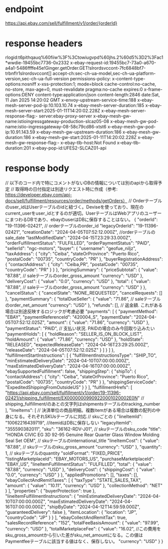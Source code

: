 # endpoint
https://api.ebay.com/sell/fulfillment/v1/order/{orderId}

# response headers
rlogid:t6pithqauq%60fiiw%3F%3Ctowiugvpd%60jhs.2%60d5%3D2%3Fac1*wwdie-19455bc7736-0x2332
x-ebay-request-id:19455bc7-73a0-a670-a4a1-5486ffffe45e!Ginger.getOrder.GET!slrordsvccont-7fc6848bf7-trbnf!r1slrordsvccont[]
accept-ch:sec-ch-ua-model,sec-ch-ua-platform-version,sec-ch-ua-full-version
permissions-policy:
x-content-type-options:nosniff
x-xss-protection:1; mode=block
cache-control:no-cache, no-store, max-age=0, must-revalidate
pragma:no-cache
expires:0
x-frame-options:DENY
content-type:application/json
content-length:2846
date:Sat, 11 Jan 2025 14:20:02 GMT
x-envoy-upstream-service-time:188
x-ebay-mesh-server-pod-ip:10.103.10.74
x-ebay-mesh-server-duration:185
x-ebay-mesh-server-start:2025-01-11T14:20:02.228Z
x-ebay-mesh-server-response-flag:-
server:ebay-proxy-server
x-ebay-mesh-gw-name:istioingressgateway-production-slcaz05-08
x-ebay-mesh-gw-pod-name:istio-ingressgateway-08-58c79cd86-xtst6
x-ebay-mesh-gw-pod-ip:10.91.143.59
x-ebay-mesh-gw-upstream-duration:186
x-ebay-mesh-gw-duration:186
x-ebay-mesh-gw-start:2025-01-11T14:20:02.228Z
x-ebay-mesh-gw-response-flag:-
x-ebay-tlb-host:Not Found
x-ebay-tlb-duration:201
x-ebay-pop-id:UFES2-SLCAZ01-api


# response body
// 以下のコード内で特にコメントがないDBの情報については別のapiから取得予定
// 取得時の日付指定は別途リクエスト時に作成（参考: https://developer.ebay.com/api-docs/sell/fulfillment/resources/order/methods/getOrders）
// Orderテーブルのuser_idはUserテーブルのidと紐づく。Deviseを使っており、現在のcurrent_userをuser_idとするのが適切。UserテーブルはWebアプリのユーザーにまつわるDBであり、ebayのuserはDBに保存することはない。
{
  "orderId": "19-11396-02421", // orderテーブルのorder_id
  "legacyOrderId": "19-11396-02421",
  "creationDate": "2024-04-05T07:52:12.000Z", //orderテーブルのsale_date
  "lastModifiedDate": "2024-04-15T23:29:33.000Z",
  "orderFulfillmentStatus": "FULFILLED",
  "orderPaymentStatus": "PAID",
  "sellerId": "ngc-motors",
  "buyer": {
    "username": "geofue_niljz",
    "taxAddress": {
      "city": "Ceiba",
      "stateOrProvince": "Puerto Rico",
      "postalCode": "00735",
      "countryCode": "PR"
    },
    "buyerRegistrationAddress": {
      "contactAddress": {
        "city": "Ceiba,PR",
        "postalCode": "00735",
        "countryCode": "PR"
      }
    }
  },
  "pricingSummary": {
    "priceSubtotal": {
      "value": "87.88", // saleテーブルのorder_gross_amount
      "currency": "USD"
    },
    "deliveryCost": {
      "value": "0.0",
      "currency": "USD"
    },
    "total": {
      "value": "87.88", // saleテーブルのorder_gross_amount
      "currency": "USD"
    }
  },
  "cancelStatus": {
    "cancelState": "NONE_REQUESTED",
    "cancelRequests": []
  },
  "paymentSummary": {
    "totalDueSeller": {
      "value": "71.86", // saleテーブルのorder_net_amount
      "currency": "USD"
    },
    "refunds": [], // 返金額. これがある場合は別途反映するロジックが考慮必要
    "payments": [
      {
        "paymentMethod": "EBAY",
        "paymentReferenceId": "420004_S",
        "paymentDate": "2024-04-05T07:52:12.025Z",
        "amount": {
          "value": "71.86",
          "currency": "USD"
        },
        "paymentStatus": "PAID",  // 支払い状況. PAIDの場合のみ今回取り込みたい
        "paymentHolds": [
          {
            "holdReason": "SELLER_IS_ON_BLOCK_LIST",
            "holdAmount": {
              "value": "71.86",
              "currency": "USD"
            },
            "holdState": "RELEASED",
            "expectedReleaseDate": "2024-04-16T23:29:25.000Z",
            "releaseDate": "2024-04-05T07:52:12.025Z"
          }
        ]
      }
    ]
  },
  "fulfillmentStartInstructions": [
    {
      "fulfillmentInstructionsType": "SHIP_TO",
      "minEstimatedDeliveryDate": "2024-04-10T07:00:00.000Z",
      "maxEstimatedDeliveryDate": "2024-04-16T07:00:00.000Z",
      "ebaySupportedFulfillment": false,
      "shippingStep": {
        "shipTo": {
          "contactAddress": {
            "city": "Ceiba",
            "stateOrProvince": "Puerto Rico",
            "postalCode": "00735",
            "countryCode": "PR"
          }
        },
        "shippingServiceCode": "ExpeditedShippingFromOutsideUS"
      }
    }
  ],
  "fulfillmentHrefs": [
    "https://api.ebay.com/sell/fulfillment/v1/order/19-11396-02421/shipping_fulfillment/EX00000009909220001020002E0N" // shipping_fulfillment/のあとの文字列はshipmentsテーブルのtracking_number
  ],
  "lineItems": [
    // 決済単位の商品明細。複数itemがある場合は複数の配列の中身になる。それぞれSKUsテーブルに対応
    // skuごとの
    {
      "lineItemId": "10062216439719", //itemidはDBに保存しない
      "legacyItemId": "355590382011",
      "sku": "36162-RDV-J01", // skuテーブルのsku_code
      "title": "HONDA CIVIC EG 3D 92-95 Genuine Rear Quarter Glass Window Molding Seal  Set OEM", // skuテーブルのinternational_title
      "lineItemCost": {
        "value": "87.88", // skuテーブルのsku_gross_amount
        "currency": "USD"
      },
      "quantity": 1, // skuテーブルのquantity
      "soldFormat": "FIXED_PRICE",
      "listingMarketplaceId": "EBAY_MOTORS_US",
      "purchaseMarketplaceId": "EBAY_US",
      "lineItemFulfillmentStatus": "FULFILLED",
      "total": {
        "value": "87.88",
        "currency": "USD"
      },
      "deliveryCost": {
        "shippingCost": {
          "value": "0.0",
          "currency": "USD"
        }
      },
      "appliedPromotions": [],
      "taxes": [],
      "ebayCollectAndRemitTaxes": [
        {
          "taxType": "STATE_SALES_TAX",
          "amount": {
            "value": "10.11",
            "currency": "USD"
          },
          "collectionMethod": "NET"
        }
      ],
      "properties": {
        "buyerProtection": true
      },
      "lineItemFulfillmentInstructions": {
        "minEstimatedDeliveryDate": "2024-04-10T07:00:00.000Z",
        "maxEstimatedDeliveryDate": "2024-04-16T07:00:00.000Z",
        "shipByDate": "2024-04-12T14:59:59.000Z",
        "guaranteedDelivery": false
      },
      "itemLocation": {
        "location": "JP",
        "countryCode": "JP"
      }
    }
  ],
  "ebayCollectAndRemitTax": true,
  "salesRecordReference": "152",
  "totalFeeBasisAmount": {
    "value": "97.99",
    "currency": "USD"
  },
  "totalMarketplaceFee": {
    "value": "16.02", //この費用をsku_gross_amountから引いた差がsku_net_amountになる。この値はPaymentfeeテーブルに該当する値はなく、保存しない。
    "currency": "USD"
  }
}
